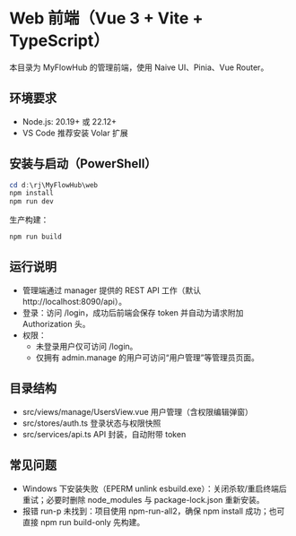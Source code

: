 # Web 前端（Vue 3 + Vite + TypeScript）

本目录为 MyFlowHub 的管理前端，使用 Naive UI、Pinia、Vue Router。

## 环境要求

- Node.js: 20.19+ 或 22.12+
- VS Code 推荐安装 Volar 扩展

## 安装与启动（PowerShell）

```powershell
cd d:\rj\MyFlowHub\web
npm install
npm run dev
```

生产构建：

```powershell
npm run build
```

## 运行说明

- 管理端通过 manager 提供的 REST API 工作（默认 http://localhost:8090/api）。
- 登录：访问 /login，成功后前端会保存 token 并自动为请求附加 Authorization 头。
- 权限：
  - 未登录用户仅可访问 /login。
  - 仅拥有 admin.manage 的用户可访问“用户管理”等管理员页面。

## 目录结构

- src/views/manage/UsersView.vue 用户管理（含权限编辑弹窗）
- src/stores/auth.ts 登录状态与权限快照
- src/services/api.ts API 封装，自动附带 token

## 常见问题

- Windows 下安装失败（EPERM unlink esbuild.exe）：关闭杀软/重启终端后重试；必要时删除 node_modules 与 package-lock.json 重新安装。
- 报错 run-p 未找到：项目使用 npm-run-all2，确保 npm install 成功；也可直接 npm run build-only 先构建。
